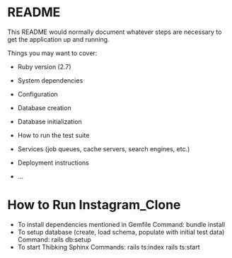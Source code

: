 # README

This README would normally document whatever steps are necessary to get the
application up and running.

Things you may want to cover:

* Ruby version (2.7)

* System dependencies

* Configuration

* Database creation

* Database initialization

* How to run the test suite

* Services (job queues, cache servers, search engines, etc.)

* Deployment instructions

* ...
# How to Run Instagram_Clone
* To install dependencies mentioned in Gemfile
  Command: bundle install
* To setup database (create, load schema, populate with initial test data)
  Command: rails db:setup
* To start Thibking Sphinx
  Commands: rails ts:index
           rails ts:start
